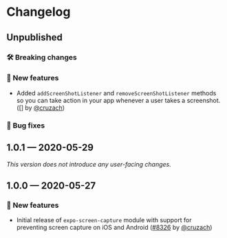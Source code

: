 # Changelog

## Unpublished

### 🛠 Breaking changes

### 🎉 New features

- Added `addScreenShotListener` and `removeScreenShotListener` methods so you can take action in your app whenever a user takes a screenshot. ([] by [@cruzach](https://github.com/cruzach))

### 🐛 Bug fixes

## 1.0.1 — 2020-05-29

_This version does not introduce any user-facing changes._

## 1.0.0 — 2020-05-27

### 🎉 New features

- Initial release of `expo-screen-capture` module with support for preventing screen capture on iOS and Android ([#8326](https://github.com/expo/expo/pull/8326) by [@cruzach](https://github.com/cruzach))

